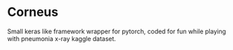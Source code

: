 # Corneus
Small keras like framework wrapper for pytorch, coded for fun while playing with pneumonia x-ray kaggle dataset.
